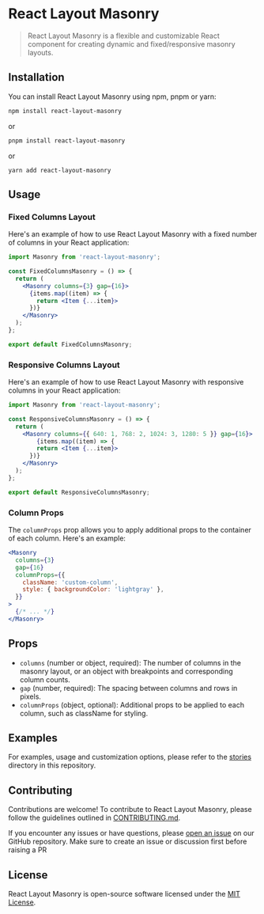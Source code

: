 # React Layout Masonry

> React Layout Masonry is a flexible and customizable React component for creating dynamic and fixed/responsive masonry
layouts.

## Installation

You can install React Layout Masonry using npm, pnpm or yarn:

```bash
npm install react-layout-masonry
```

or

```bash
pnpm install react-layout-masonry
```

or

```pnpm
yarn add react-layout-masonry
```

## Usage

### Fixed Columns Layout

Here's an example of how to use React Layout Masonry with a fixed number of columns in your React application:

```jsx
import Masonry from 'react-layout-masonry';

const FixedColumnsMasonry = () => {
  return (
    <Masonry columns={3} gap={16}>
      {items.map((item) => {
        return <Item {...item}>
      })}
    </Masonry>
  );
};

export default FixedColumnsMasonry;
```

### Responsive Columns Layout

Here's an example of how to use React Layout Masonry with responsive columns in your React application:

```jsx
import Masonry from 'react-layout-masonry';

const ResponsiveColumnsMasonry = () => {
  return (
    <Masonry columns={{ 640: 1, 768: 2, 1024: 3, 1280: 5 }} gap={16}>
        {items.map((item) => {
        return <Item {...item}>
      })}
    </Masonry>
  );
};

export default ResponsiveColumnsMasonry;
```

### Column Props

The `columnProps` prop allows you to apply additional props to the container of each column. Here's an example:

```jsx
<Masonry
  columns={3}
  gap={16}
  columnProps={{
    className: 'custom-column',
    style: { backgroundColor: 'lightgray' },
  }}
>
  {/* ... */}
</Masonry>
```

## Props

- `columns` (number or object, required): The number of columns in the masonry layout, or an object with breakpoints and corresponding column counts.
- `gap` (number, required): The spacing between columns and rows in pixels.
- `columnProps` (object, optional): Additional props to be applied to each column, such as className for styling.

## Examples

For examples, usage and customization options, please refer to the [stories](stories) directory in this repository.

## Contributing

Contributions are welcome! To contribute to React Layout Masonry, please follow the guidelines outlined in
[CONTRIBUTING.md](CONTRIBUTING.md).

If you encounter any issues or have questions, please [open an issue](https://github.com/sibiraj-s/react-layout-masonry/issues)
on our GitHub repository. Make sure to create an issue or discussion first before raising a PR

## License

React Layout Masonry is open-source software licensed under the [MIT License](LICENSE).
